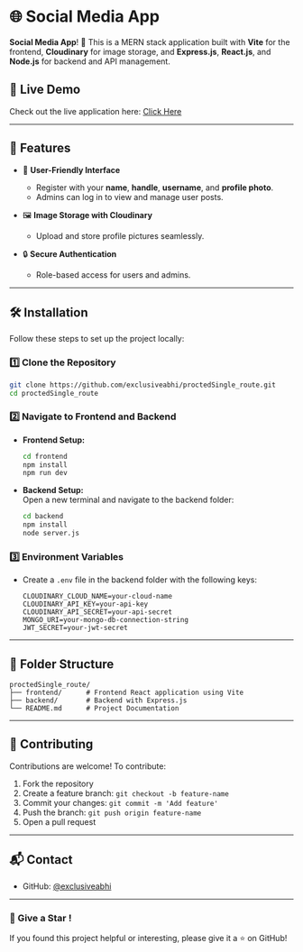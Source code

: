 # 🌐 Social Media App  

**Social Media App**! 🚀 This is a MERN stack application built with **Vite** for the frontend, **Cloudinary** for image storage, and **Express.js**, **React.js**, and **Node.js** for backend and API management.  

## 🔗 Live Demo  
Check out the live application here: [Click Here](https://social-media-task-abhishek.vercel.app/)  

---

## 📖 Features  

- 🌟 **User-Friendly Interface**  
  - Register with your **name**, **handle**, **username**, and **profile photo**.  
  - Admins can log in to view and manage user posts.  

- 🖼️ **Image Storage with Cloudinary**  
  - Upload and store profile pictures seamlessly.  

- 🔒 **Secure Authentication**  
  - Role-based access for users and admins.

---

## 🛠️ Installation  

Follow these steps to set up the project locally:  

### 1️⃣ Clone the Repository  
```bash  
git clone https://github.com/exclusiveabhi/proctedSingle_route.git  
cd proctedSingle_route  
```  

### 2️⃣ Navigate to Frontend and Backend  
- **Frontend Setup:**  
  ```bash  
  cd frontend  
  npm install  
  npm run dev  
  ```  

- **Backend Setup:**  
  Open a new terminal and navigate to the backend folder:  
  ```bash  
  cd backend  
  npm install  
  node server.js  
  ```  

### 3️⃣ Environment Variables  
- Create a `.env` file in the backend folder with the following keys:  
  ```env  
  CLOUDINARY_CLOUD_NAME=your-cloud-name  
  CLOUDINARY_API_KEY=your-api-key  
  CLOUDINARY_API_SECRET=your-api-secret  
  MONGO_URI=your-mongo-db-connection-string  
  JWT_SECRET=your-jwt-secret  
  ```  

---

## 📂 Folder Structure  

```plaintext  
proctedSingle_route/  
├── frontend/      # Frontend React application using Vite  
├── backend/       # Backend with Express.js  
└── README.md      # Project Documentation  
```   

---

## 🤝 Contributing  

Contributions are welcome! To contribute:  
1. Fork the repository  
2. Create a feature branch: `git checkout -b feature-name`  
3. Commit your changes: `git commit -m 'Add feature'`  
4. Push the branch: `git push origin feature-name`  
5. Open a pull request  

---

## 📬 Contact  

- GitHub: [@exclusiveabhi](https://github.com/exclusiveabhi)  

---

### 🌟 Give a Star !  
If you found this project helpful or interesting, please give it a ⭐ on GitHub!  
